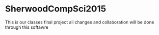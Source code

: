 # SherwoodCompSci2015
This is our classes final project all changes and collaboration will be done through this softawre
